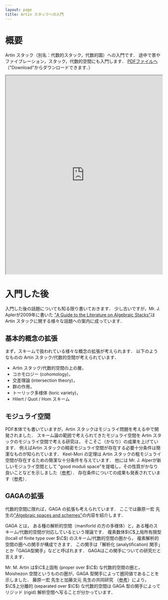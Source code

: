 ```yaml
---
layout: page
title: Artin スタックへの入門
---
```


# 概要
Artin スタック（別名：代数的スタック，代数的園）への入門です．
途中で景やファイブレーション，スタック，代数的空間にも入門します．
[PDFファイルへ](https://github.com/shitijyou-a/MathNotes/blob/master/IntroToArtinStacks2020Spring/master.pdf)（"Download"からダウンロードできます．）
<div style="text-align: center;">
<iframe
    src="https://docs.google.com/viewer?url=https://github.com/shitijyou-a/MathNotes/raw/master/IntroToArtinStacks2020Spring/master.pdf&embedded=true"
    width="100%"
    height="640px">
</iframe>
</div>

# 入門した後
入門した後の話題についても知る限り書いておきます．
少し古いですが，Mr. J. Aplerが2009年に書いた
["A Guide to the Literature on Algebraic Stacks"](https://maths-people.anu.edu.au/~alperj/papers/stacks-guide.pdf)は
Artin スタックに関する様々な話題への案内に成っています．

## 基本的概念の拡張
まず，スキームで扱われている様々な概念の拡張が考えられます．
以下のようなものの Artin スタック/代数的空間が考えられています．

- Artin スタック/代数的空間の上の層，
- コホモロジー (cohomology)，
- 交差理論 (intersection theory)，
- 群の作用，
- トーリック多様体 (toric variety)，
- Hilert / Quot / Hom スキーム

## モジュライ空間
PDF本体でも書いていますが，Artin スタックはモジュライ問題を考える中で開発されました．
スキーム論の範囲で考えられてきたモジュライ空間を Artin スタックのモジュライ空間で考える研究は，
そこそこ（かなり）の成果を上げています．
例えばArtin スタックの精密モジュライ空間が存在する必要十分条件は簡潔なものが知られています．
Keel-Mori の定理は Artin スタックの粗モジュライ空間が存在するための簡潔な十分条件を与えています．
他には Mr. J. Alperが新しいモジュライ空間として
"good moduli space"を提唱し，その性質がかなり良いことなどを示しました（[参考](https://arxiv.org/abs/0804.2242)）．
存在条件についての成果も発表されています（[参考](https://arxiv.org/abs/1812.01128)）．

## GAGAの拡張
$\newcommand{\C}{\mathbb{C}}$
代数的空間に限れば，GAGA の拡張も考えられています．
ここでは藤原一宏 先生の["Algebraic spaces and schemes"](http://hdl.handle.net/2433/214841)の内容を紹介します．

GAGA とは，
ある種の解析的空間（maniforld の方の多様体）と，ある種のスキーム/代数的空間が対応しているという理論です．
複素数体$\C$上局所有限型 (locall of finite type over $\C$) のスキーム/代数的空間の圏から，
複素解析的空間の圏への関手が構成できます．
この関手は「解析化 (analytification) 関手」とか「GAGA型関手」などと呼ばれます．
GAGAはこの関手についての研究だと言えます．

Mr. M. Artin は$\C$上固有 (proper over $\C$) な代数的空間の圏と，
Moishezon 空間というものの圏が，GAGA 型関手によって圏同値であることを示しました．
藤原一宏 先生と加藤文元 先生の共同研究 （[参考](http://hdl.handle.net/2433/214841)）により，
$\C$上分離的 (separated over $\C$) な代数的空間は GAGA 型の関手によって
リジッド (rigid) 解析空間へ写ることが分かっています．
